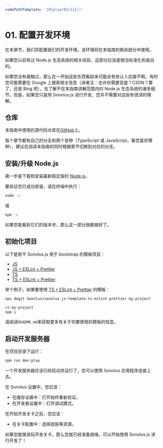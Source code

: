```yaml
---
codePathTemplate: '{0}play/01/{1}/|'
---
```


# 01. 配置开发环境

在本章节，我们将配置我们的开发环境，该环境将在本指南的剩余部分中使用。

如果您以前有过 Node.js 生态系统的相关经验，这部分应该是相当标准化和直白的。

如果您没有接触过，那么在一开始这些东西看起来可能会有些让人应接不暇，有时您可能需要在 Google 上搜索相关信息（译者注：也许你需要百度？CSDN？算了，还是 Bing 吧），去了解不在本指南讲解范围内的 Node.js 生态系统的诸多细节。但是，如果您只是用 Sonolus.js 进行开发，您并不需要对这些有很深的理解。

## 仓库

本指南中使用的源代码仓库在[GitHub](https://github.com/NonSpicyBurrito/sonolus-wiki-sonolus.js-guide-code)上。

每个章节都有自己的分支和两个变种（TypeScript 或 JavaScript，看您喜欢哪种），建议在阅读本指南的同时根据章节切换到对应的分支。

## 安装/升级 Node.js

第一步是下载和安装最新稳定版的 [Node.js](https://nodejs.org)。

要验证您已成功安装，请在终端中执行：

```bash
node -v
```

或

```bash
npm -v
```

如果您能看到它们的版本号，那么这一部分就都做好了。

## 初始化项目

以下是若干 Sonolus.js 用于 bootstrap 的模板项目：

-   [JS](https://github.com/Sonolus/sonolus.js-template-js)
-   [JS + ESLint + Prettier](https://github.com/Sonolus/sonolus.js-template-js-eslint-prettier)
-   [TS](https://github.com/Sonolus/sonolus.js-template-ts)
-   [TS + ESLint + Prettier](https://github.com/Sonolus/sonolus.js-template-ts-eslint-prettier)

举个例子，如果要使用 [TS + ESLint + Prettier](https://github.com/Sonolus/sonolus.js-template-ts-eslint-prettier) 的模板：

```bash
npx degit Sonolus/sonolus.js-template-ts-eslint-prettier my-project

cd my-project
npm i
```

请阅读`README.md`来获取更多有关于你要使用的模板的信息。

## 启动开发服务器

在项目目录下运行：

```bash
npm run dev:play
```

一个开发服务器应该已经启动并运行了，您可以使用 Sonolus 应用程序连接上去。

在 Sonolus 设置中，您应该：

-   在缓存设置中：打开始终重新验证。
-   在开发者设置中：打开调试模式。

在开始开发关卡之前，您应该：

-   在关卡配置中：选择皮肤等资源。

如果您能够游玩开发关卡，那么您就已经准备就绪，可以开始使用 Sonolus.js 进行开发了！
